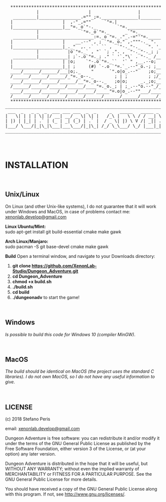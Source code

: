 <pre>
 
  *******************************************************************************
            |                   |                  |                     |
   _________|________________.=""_;=.______________|_____________________|_______
  |                   |  ,-"_,=""     `"=.|                  |
  |___________________|__"=._o`"-._        `"=.______________|___________________
            |                `"=._o`"=._      _`"=._                     |
   _________|_____________________:=._o "=._."_.-="'"=.__________________|_______
  |                   |    __.--" , ; `"=._o." ,-"""-._ ".   |
  |___________________|_._"  ,. .` ` `` ,  `"-._"-._   ". '__|___________________
            |           |o`"=._` , "` `; .". ,  "-._"-._; ;              |
   _________|___________| ;`-.o`"=._; ." ` '`."\` . "-._ /_______________|_______
  |                   | |o;    `"-.o`"=._``  '` " ,__.--o;   |
  |___________________|_| ;     (#) `-.o `"=.`_.--"_o.-; ;___|___________________
  ____/______/______/___|o;._    "      `".o|o_.--"    ;o;____/______/______/____
  /______/______/______/_"=._o--._        ; | ;        ; ;/______/______/______/_
  ____/______/______/______/__"=._o--._   ;o|o;     _._;o;____/______/______/____
  /______/______/______/______/____"=._o._; | ;_.--"o.--"_/______/______/______/_
  ____/______/______/______/______/_____"=.o|o_.--""___/______/______/______/____
  /______/______/______/______/______/______/______/______/______/______/______/
  *******************************************************************************
___________________________________________________________________________________
 ___  _   _ _  _  ___ ___ ___  _  _     _   _____   _____ _  _ _____ _   _ ___ ___ 
|   \| | | | \| |/ __| __/ _ \| \| |   /_\ |   \ \ / / __| \| |_   _| | | | _ \ __|
| |) | |_| | .` | (_ | _| (_) | .` |  / _ \| |) \ V /| _|| .` | | | | |_| |   / _|
|___/ \___/|_|\_|\___|___\___/|_|\_| /_/ \_\___/ \_/ |___|_|\_| |_|  \___/|_|_\___|
___________________________________________________________________________________

</pre>

<br>

# INSTALLATION

<br>

## Unix/Linux

On Linux (and other Unix-like systems), I do not guarantee that it will work
under Windows and MacOS, in case of problems contact me: xenonlab.develop@gmail.com

**Linux Ubuntu/Mint:** <br>
sudo apt-get install git build-essential cmake make gawk

**Arch Linux/Manjaro:** <br>
sudo pacman -S git base-devel cmake make gawk

**Build**
Open a terminal window, and navigate to your Downloads directory: <br>
1. **git clone https://github.com/XenonLab-Studio/Dungeon_Adventure.git** <br>
2. **cd Dungeon_Adventure** <br>
3. **chmod +x build.sh** <br>
4. **./build.sh** <br>
5. **cd build** <br>
6. **./dungeonadv** to start the game! <br>

<br>

## Windows

*Is possible to build this code for Windows 10 (compiler MinGW)*.

<br>

## MacOS

*The build should be identical on MacOS (the project uses the standard C libraries). I do not own MacOS, so I do not have any useful information to give.*

<br>

## LICENSE

(c) 2018 Stefano Peris

email: <xenonlab.develop@gmail.com>

Dungeon Adventure is free software: you can redistribute it and/or modify
it under the terms of the GNU General Public License as published by
the Free Software Foundation, either version 3 of the License, or
(at your option) any later version.

Dungeon Adventure is distributed in the hope that it will be useful,
but WITHOUT ANY WARRANTY; without even the implied warranty of
MERCHANTABILITY or FITNESS FOR A PARTICULAR PURPOSE.  See the
GNU General Public License for more details.

You should have received a copy of the GNU General Public License
along with this program.  If not, see <http://www.gnu.org/licenses/>.
